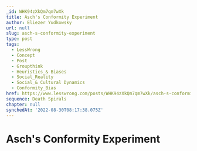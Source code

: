 ```yaml
---
_id: WHK94zXkQm7qm7wXk
title: Asch's Conformity Experiment
author: Eliezer Yudkowsky
url: null
slug: asch-s-conformity-experiment
type: post
tags:
  - LessWrong
  - Concept
  - Post
  - Groupthink
  - Heuristics_& Biases
  - Social_Reality
  - Social_& Cultural Dynamics
  - Conformity_Bias
href: https://www.lesswrong.com/posts/WHK94zXkQm7qm7wXk/asch-s-conformity-experiment
sequence: Death Spirals
chapter: null
synchedAt: '2022-08-30T08:17:38.075Z'
---
```

# Asch's Conformity Experiment

